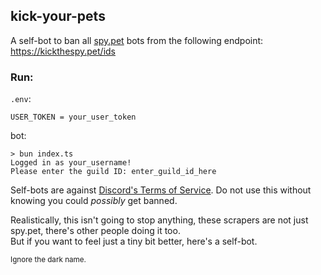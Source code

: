 ## kick-your-pets
A self-bot to ban all [spy.pet](https://spy.pet) bots from the following endpoint: <br>
https://kickthespy.pet/ids  <br>

### Run:
`.env`:
```
USER_TOKEN = your_user_token
```
bot:
```
> bun index.ts
Logged in as your_username!
Please enter the guild ID: enter_guild_id_here
```

Self-bots are against [Discord's Terms of Service](https://discord.com/terms). Do not use this without knowing you could *possibly* get banned. <br>
 
Realistically, this isn't going to stop anything, these scrapers are not just spy.pet, there's other people doing it too. <br>
But if you want to feel just a tiny bit better, here's a self-bot.

<sub>Ignore the dark name.</sub>
